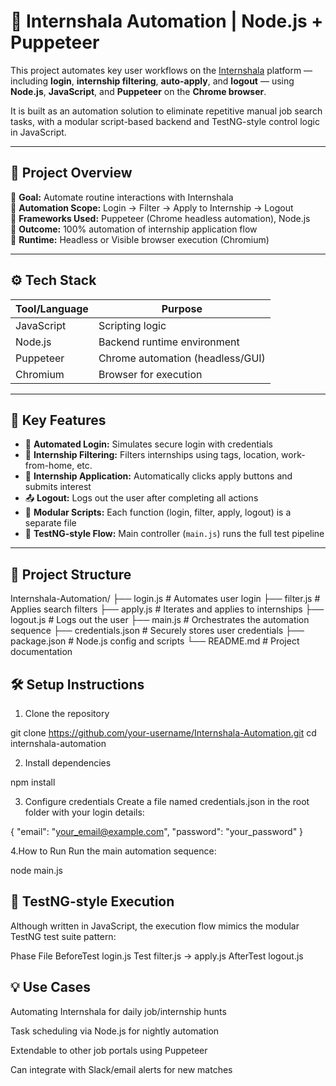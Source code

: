 # 🤖 Internshala Automation | Node.js + Puppeteer

This project automates key user workflows on the [Internshala](https://internshala.com/) platform — including **login**, **internship filtering**, **auto-apply**, and **logout** — using **Node.js**, **JavaScript**, and **Puppeteer** on the **Chrome browser**.

It is built as an automation solution to eliminate repetitive manual job search tasks, with a modular script-based backend and TestNG-style control logic in JavaScript.

---

## 📌 Project Overview

🔹 **Goal:** Automate routine interactions with Internshala  
🔹 **Automation Scope:** Login → Filter → Apply to Internship → Logout  
🔹 **Frameworks Used:** Puppeteer (Chrome headless automation), Node.js  
🔹 **Outcome:** 100% automation of internship application flow  
🔹 **Runtime:** Headless or Visible browser execution (Chromium)

---

## ⚙️ Tech Stack

| Tool/Language | Purpose                       |
|---------------|-------------------------------|
| JavaScript    | Scripting logic               |
| Node.js       | Backend runtime environment   |
| Puppeteer     | Chrome automation (headless/GUI) |
| Chromium      | Browser for execution         |

---

## 🚀 Key Features

- 🔐 **Automated Login:** Simulates secure login with credentials
- 🎯 **Internship Filtering:** Filters internships using tags, location, work-from-home, etc.
- 📄 **Internship Application:** Automatically clicks apply buttons and submits interest
- 📤 **Logout:** Logs out the user after completing all actions
- 📂 **Modular Scripts:** Each function (login, filter, apply, logout) is a separate file
- 🧪 **TestNG-style Flow:** Main controller (`main.js`) runs the full test pipeline

---

## 🧩 Project Structure

Internshala-Automation/
├── login.js # Automates user login
├── filter.js # Applies search filters
├── apply.js # Iterates and applies to internships
├── logout.js # Logs out the user
├── main.js # Orchestrates the automation sequence
├── credentials.json # Securely stores user credentials
├── package.json # Node.js config and scripts
└── README.md # Project documentation


## 🛠 Setup Instructions

1. Clone the repository

git clone https://github.com/your-username/Internshala-Automation.git
cd internshala-automation

2. Install dependencies

npm install

3. Configure credentials
Create a file named credentials.json in the root folder with your login details:

{
  "email": "your_email@example.com",
  "password": "your_password"
}

4.How to Run
Run the main automation sequence:

node main.js

## 🧪 TestNG-style Execution
Although written in JavaScript, the execution flow mimics the modular TestNG test suite pattern:

Phase	File
BeforeTest	login.js
Test	filter.js → apply.js
AfterTest	logout.js

## 💡 Use Cases
Automating Internshala for daily job/internship hunts

Task scheduling via Node.js for nightly automation

Extendable to other job portals using Puppeteer

Can integrate with Slack/email alerts for new matches


